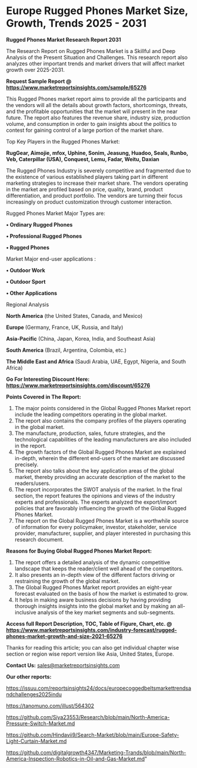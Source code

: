 # Europe Rugged Phones Market Size, Growth, Trends 2025 - 2031

<strong>Rugged Phones Market Research Report 2031</strong>

The Research Report on Rugged Phones Market is a Skillful and Deep Analysis of the Present Situation and Challenges. This research report also analyzes other important trends and market drivers that will affect market growth over 2025-2031.

<strong>Request Sample Report @ <a href=https://www.marketreportsinsights.com/sample/65276>https://www.marketreportsinsights.com/sample/65276</a></strong>

This Rugged Phones market report aims to provide all the participants and the vendors will all the details about growth factors, shortcomings, threats, and the profitable opportunities that the market will present in the near future. The report also features the revenue share, industry size, production volume, and consumption in order to gain insights about the politics to contest for gaining control of a large portion of the market share.

Top Key Players in the Rugged Phones Market:

<strong>RugGear, Aimojie, mfox, Uphine, Sonim, Jeasung, Huadoo, Seals, Runbo, Veb, Caterpillar (USA), Conquest, Lemu, Fadar, Weitu, Daxian</strong>

The Rugged Phones Industry is severely competitive and fragmented due to the existence of various established players taking part in different marketing strategies to increase their market share. The vendors operating in the market are profiled based on price, quality, brand, product differentiation, and product portfolio. The vendors are turning their focus increasingly on product customization through customer interaction.

Rugged Phones Market Major Types are:

<strong>• Ordinary Rugged Phones

• Professional Rugged Phones

• Rugged Phones</strong>

Market Major end-user applications :

<strong>• Outdoor Work

• Outdoor Sport

• Other Applications</strong>

Regional Analysis

</u><strong><b>North America</b></strong> (the United States, Canada, and Mexico)

<strong><b>Europe </b></strong>(Germany, France, UK, Russia, and Italy)

<strong><b>Asia-Pacific</b></strong> (China, Japan, Korea, India, and Southeast Asia)

<strong><b>South America</b></strong> (Brazil, Argentina, Colombia, etc.)

<strong><b>The Middle East and Africa</b></strong> (Saudi Arabia, UAE, Egypt, Nigeria, and South Africa)

<strong>Go For Interesting Discount Here: <a href=https://www.marketreportsinsights.com/discount/65276>https://www.marketreportsinsights.com/discount/65276</a></strong>

<strong>Points Covered in The Report:</strong>
<ol>
  <li>The major points considered in the Global Rugged Phones Market report include the leading competitors operating in the global market.</li>
  <li>The report also contains the company profiles of the players operating in the global market.</li>
  <li>The manufacture, production, sales, future strategies, and the technological capabilities of the leading manufacturers are also included in the report.</li>
  <li>The growth factors of the Global Rugged Phones Market are explained in-depth, wherein the different end-users of the market are discussed precisely.</li>
  <li>The report also talks about the key application areas of the global market, thereby providing an accurate description of the market to the readers/users.</li>
  <li>The report incorporates the SWOT analysis of the market. In the final section, the report features the opinions and views of the industry experts and professionals. The experts analyzed the export/import policies that are favorably influencing the growth of the Global Rugged Phones Market.</li>
  <li>The report on the Global Rugged Phones Market is a worthwhile source of information for every policymaker, investor, stakeholder, service provider, manufacturer, supplier, and player interested in purchasing this research document.</li>
</ol>
<strong>Reasons for Buying Global Rugged Phones Market Report:</strong>

<ol>
  <li>The report offers a detailed analysis of the dynamic competitive landscape that keeps the reader/client well ahead of the competitors.</li>
  <li>It also presents an in-depth view of the different factors driving or restraining the growth of the global market.</li>
  <li>The Global Rugged Phones Market report provides an eight-year forecast evaluated on the basis of how the market is estimated to grow.</li>
  <li>It helps in making aware business decisions by having providing thorough insights insights into the global market and by making an all-inclusive analysis of the key market segments and sub-segments.</li>
</ol>
<strong>Access full Report Description, TOC, Table of Figure, Chart, etc. @ <a href=https://www.marketreportsinsights.com/industry-forecast/rugged-phones-market-growth-and-size-2021-65276>https://www.marketreportsinsights.com/industry-forecast/rugged-phones-market-growth-and-size-2021-65276</a></strong>


Thanks for reading this article; you can also get individual chapter wise section or region wise report version like Asia, United States, Europe.

<strong>Contact Us:</strong>
sales@marketreportsinsights.com

<strong>Our other reports:</strong>

<a href=https://issuu.com/reportsinsights24/docs/europecoggedbeltsmarkettrendsandchallenges2025indu>https://issuu.com/reportsinsights24/docs/europecoggedbeltsmarkettrendsandchallenges2025indu</a>

<a href=https://tanomuno.com/illust/564302>https://tanomuno.com/illust/564302</a>

<a href=https://github.com/Siya23553/Research/blob/main/North-America-Pressure-Switch-Market.md>https://github.com/Siya23553/Research/blob/main/North-America-Pressure-Switch-Market.md</a>

<a href=https://github.com/Hindavii9/Search-Market/blob/main/Europe-Safety-Light-Curtain-Market.md>https://github.com/Hindavii9/Search-Market/blob/main/Europe-Safety-Light-Curtain-Market.md</a>

<a href=https://github.com/digitalgrowth4347/Marketing-Trands/blob/main/North-America-Inspection-Robotics-in-Oil-and-Gas-Market.md>https://github.com/digitalgrowth4347/Marketing-Trands/blob/main/North-America-Inspection-Robotics-in-Oil-and-Gas-Market.md</a>"

